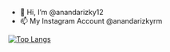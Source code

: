 - 👋 Hi, I’m @anandarizky12
- 📫 My Instagram Account @anandarizkyrm


[![Top Langs](https://github-readme-stats.vercel.app/api/top-langs/?username=anandarizky12&show_icons=true&theme=react)](https://github.com/anandarizky12/buku-tamu.git)
<!---
anandarizky12/anandarizky12 is a ✨ special ✨ repository because its `README.md` (this file) appears on your GitHub profile.
You can click the Preview link to take a look at your changes.
--->
